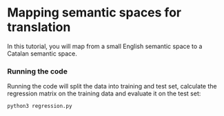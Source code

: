 # Mapping semantic spaces for translation

In this tutorial, you will map from a small English semantic space to a Catalan semantic space.

### Running the code

Running the code will split the data into training and test set, calculate the regression matrix on the training data and evaluate it on the test set:

    python3 regression.py


